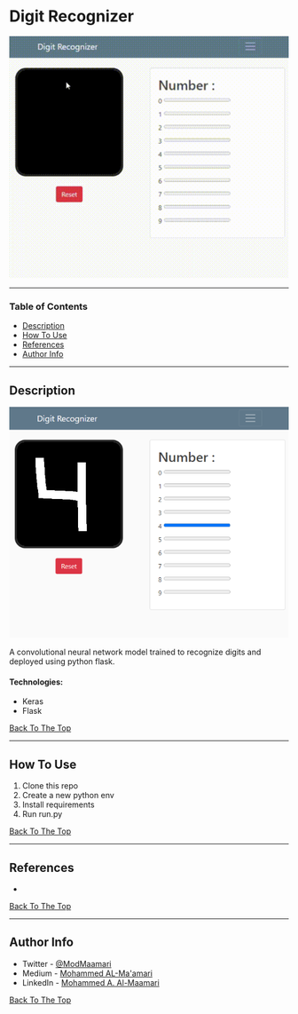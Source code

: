 # Digit Recognizer

![Project Image](images/main_01.gif)

---

### Table of Contents

- [Description](#description)
- [How To Use](#how-to-use)
- [References](#references)
- [Author Info](#author-info)

---

## Description
![Project Image](images/01.png)

A convolutional neural network model trained to recognize digits and deployed using python flask.

#### Technologies:

- Keras 
- Flask


[Back To The Top](#digit-recognizer)

---

## How To Use

1. Clone this repo
2. Create a new python env
3. Install requirements
4. Run run.py

[Back To The Top](#digit-recognizer)

---

## References

- 

[Back To The Top](#digit-recognizer)

---

## Author Info

- Twitter - [@ModMaamari](https://twitter.com/ModMaamari)
- Medium - [Mohammed AL-Ma'amari](https://medium.com/@mamarih1)
- LinkedIn - [Mohammed A. Al-Maamari
](https://www.linkedin.com/in/mohammed-maamari)

[Back To The Top](#digit-recognizer)